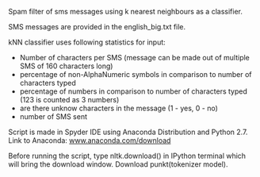 Spam filter of sms messages using k nearest neighbours as a classifier.

SMS messages are provided in the english_big.txt file.

kNN classifier uses following statistics for input:
- Number of characters per SMS (message can be made out of multiple SMS of 160 characters long)
- percentage of non-AlphaNumeric symbols in comparison to number of characters typed
- percentage of numbers in comparison to number of characters typed (123 is counted as 3 numbers)
- are there unknow characters in the message (1 - yes, 0 - no)
- number of SMS sent


Script is made in Spyder IDE using Anaconda Distribution and Python 2.7. Link to Anaconda: www.anaconda.com/download

Before running the script, type nltk.download() in IPython terminal which will bring the download window. Download punkt(tokenizer model).
